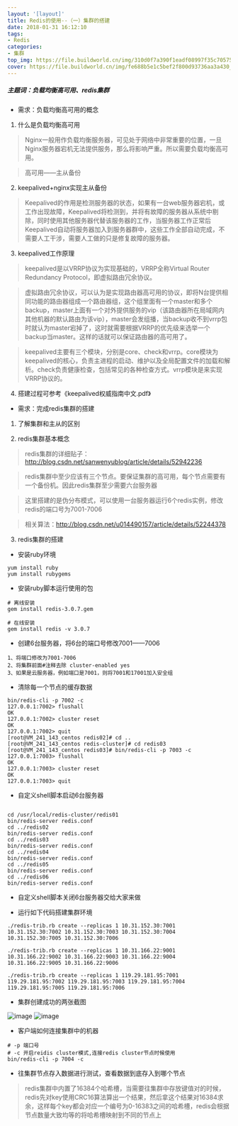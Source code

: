 ```yaml
---
layout: '[layout]'
title: Redis的使用--（一）集群的搭建
date: 2018-01-31 16:12:10
tags:
- Redis
categories:
- 集群
top_img: https://file.buildworld.cn/img/310d0f7a390f1eadf08997f35c705757_u=3127962649,1328757895&fm=214&gp=0.jpg
cover: https://file.buildworld.cn/img/fe688b5e1c5bef2f800d93736aa3a430_834b4451313d3e9171afcf7841b3a80212eb507a6bee-XzTSuO_fw658.webp
---
```

##### 主题词：负载均衡高可用、redis集群

* 需求：负载均衡高可用的概念

1. 什么是负载均衡高可用

> Nginx一般用作负载均衡服务器，可见处于网络中非常重要的位置，一旦Nginx服务器宕机无法提供服务，那么将影响严重。所以需要负载均衡高可用。

> 高可用——主从备份


2. keepalived+nginx实现主从备份

> Keepalived的作用是检测服务器的状态，如果有一台web服务器宕机，或工作出现故障，Keepalived将检测到，并将有故障的服务器从系统中剔除，同时使用其他服务器代替该服务器的工作，当服务器工作正常后Keepalived自动将服务器加入到服务器群中，这些工作全部自动完成，不需要人工干涉，需要人工做的只是修复故障的服务器。

3. keepalived工作原理

> keepalived是以VRRP协议为实现基础的，VRRP全称Virtual Router Redundancy Protocol，即虚拟路由冗余协议。

> 虚拟路由冗余协议，可以认为是实现路由器高可用的协议，即将N台提供相同功能的路由器组成一个路由器组，这个组里面有一个master和多个backup，master上面有一个对外提供服务的vip（该路由器所在局域网内其他机器的默认路由为该vip），master会发组播，当backup收不到vrrp包时就认为master宕掉了，这时就需要根据VRRP的优先级来选举一个backup当master。这样的话就可以保证路由器的高可用了。

> keepalived主要有三个模块，分别是core、check和vrrp。core模块为keepalived的核心，负责主进程的启动、维护以及全局配置文件的加载和解析。check负责健康检查，包括常见的各种检查方式。vrrp模块是来实现VRRP协议的。

4. 搭建过程可参考《keepalived权威指南中文.pdf》


* 需求：完成redis集群的搭建

1. 了解集群和主从的区别

2. redis集群基本概念

> redis集群的详细贴子：http://blog.csdn.net/sanwenyublog/article/details/52942236

> redis集群中至少应该有三个节点。要保证集群的高可用，每个节点需要有一个备份机。因此redis集群至少需要六台服务器

> 这里搭建的是伪分布模式，可以使用一台服务器运行6个redis实例，修改redis的端口号为7001-7006


> 相关算法：http://blog.csdn.net/u014490157/article/details/52244378

3. redis集群的搭建

* 安装ruby环境

```
yum install ruby
yum install rubygems
```

* 安装ruby脚本运行使用的包

```
# 离线安装
gem install redis-3.0.7.gem
```

```
# 在线安装
gem install redis -v 3.0.7
```

* 创建6台服务器，将6台的端口号修改7001——7006


```
1、将端口修改为7001-7006
2、将集群前面#注释去除 cluster-enabled yes
3、如果是云服务器，例如端口是7001，则将7001和17001加入安全组

```

* 清除每一个节点的缓存数据

```shell
bin/redis-cli -p 7002 -c
127.0.0.1:7002> flushall
OK
127.0.0.1:7002> cluster reset
OK
127.0.0.1:7002> quit
[root@VM_241_143_centos redis02]# cd ..
[root@VM_241_143_centos redis-cluster]# cd redis03
[root@VM_241_143_centos redis03]# bin/redis-cli -p 7003 -c
127.0.0.1:7003> flushall
OK
127.0.0.1:7003> cluster reset
OK
127.0.0.1:7003> quit
```

* 自定义shell脚本启动6台服务器

```shell

cd /usr/local/redis-cluster/redis01
bin/redis-server redis.conf
cd ../redis02
bin/redis-server redis.conf
cd ../redis03
bin/redis-server redis.conf
cd ../redis04
bin/redis-server redis.conf
cd ../redis05
bin/redis-server redis.conf
cd ../redis06
bin/redis-server redis.conf
```

* 自定义shell脚本关闭6台服务器交给大家来做

* 运行如下代码搭建集群环境


```
./redis-trib.rb create --replicas 1 10.31.152.30:7001 10.31.152.30:7002 10.31.152.30:7003 10.31.152.30:7004 10.31.152.30:7005 10.31.152.30:7006
```


```
./redis-trib.rb create --replicas 1 10.31.166.22:9001 10.31.166.22:9002 10.31.166.22:9003 10.31.166.22:9004 10.31.166.22:9005 10.31.166.22:9006
```
```
./redis-trib.rb create --replicas 1 119.29.181.95:7001 119.29.181.95:7002 119.29.181.95:7003 119.29.181.95:7004 119.29.181.95:7005 119.29.181.95:7006
```
* 集群创建成功的两张截图

![image](https://i.loli.net/2017/09/14/59ba40edb0422.jpg)
![image](https://i.loli.net/2017/09/14/59ba40edc85f6.jpg)



* 客户端如何连接集群中的机器


```
# -p 端口号
# -c 开启reidis cluster模式,连接redis cluster节点时候使用
bin/redis-cli -p 7004 -c
```

* 往集群节点存入数据进行测试，查看数据到底存入到哪个节点

> redis集群中内置了16384个哈希槽，当需要往集群中存放键值对的时候，redis先对key使用CRC16算法算出一个结果，然后拿这个结果对16384求余，这样每个key都会对应一个编号为0-16383之间的哈希槽，redis会根据节点数量大致均等的将哈希槽映射到不同的节点上